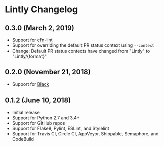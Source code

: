 # Lintly Changelog

## 0.3.0 (March 2, 2019)

* Support for [cfn-lint](https://github.com/aws-cloudformation/cfn-python-lint)
* Support for overriding the default PR status context using `--context`
* Change: Default PR status contexts have changed from "Lintly" to "Lintly/{format}"

## 0.2.0 (November 21, 2018)

* Support for [Black](https://black.readthedocs.io/en/stable/)

## 0.1.2 (June 10, 2018)

* Initial release
* Support for Python 2.7 and 3.4+
* Support for GitHub repos
* Support for Flake8, Pylint, ESLint, and Stylelint
* Support for Travis CI, Circle CI, AppVeyor, Shippable, Semaphore, and CodeBuild
